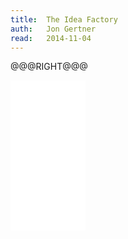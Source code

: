 ```yaml
---
title:	The Idea Factory
auth:	Jon Gertner
read:	2014-11-04
---
```






@@@RIGHT@@@
<iframe style="width:120px;height:240px;" marginwidth="0" marginheight="0" scrolling="no" frameborder="0" src="//ws-na.amazon-adsystem.com/widgets/q?ServiceVersion=20070822&OneJS=1&Operation=GetAdHtml&MarketPlace=US&source=ss&ref=ss_til&ad_type=product_link&tracking_id=wojcadamkoszh-20&marketplace=amazon&region=US&placement=0143122797&asins=0143122797&linkId=C5TEX655RZEIAA2H&show_border=false&link_opens_in_new_window=true&price_color=333333&title_color=C00000&bg_color=FFFFFF">
</iframe>
